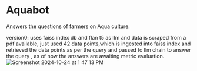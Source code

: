 # Aquabot
Answers the questions of farmers on Aqua culture.

version0:
uses faiss index db and flan t5 as llm and data is scraped from a pdf available, just used 42 data points,which is ingested into faiss index and retrieved the data points as per the query and passed to llm chain to answer the query , as of now the answers are awaiting metric evaluation.
![Screenshot 2024-10-24 at 1 47 13 PM](https://github.com/user-attachments/assets/2204123a-84db-4d73-bf23-59ab049b5f4a)


